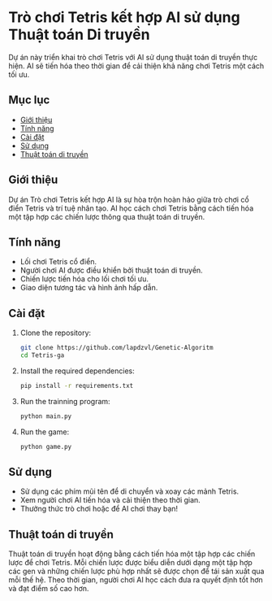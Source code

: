 # Trò chơi Tetris kết hợp AI sử dụng Thuật toán Di truyền

Dự án này triển khai trò chơi Tetris với AI sử dụng thuật toán di truyền thực hiện. AI sẽ tiến hóa theo thời gian để cải thiện khả năng chơi Tetris một cách tối ưu.

## Mục lục

- [Giới thiệu](#Giới-thiệu)
- [Tính năng](#Tính-năng)
- [Cài đặt](#Cài-đặt)
- [Sử dụng](#Sử-dụng)
- [Thuật toán di truyền](#Thuật-toán-di-truyền)

## Giới thiệu

Dự án Trò chơi Tetris kết hợp AI là sự hòa trộn hoàn hảo giữa trò chơi cổ điển Tetris và trí tuệ nhân tạo. AI học cách chơi Tetris bằng cách tiến hóa một tập hợp các chiến lược thông qua thuật toán di truyền.

## Tính năng

- Lối chơi Tetris cổ điển.
- Người chơi AI được điều khiển bởi thuật toán di truyền.
- Chiến lược tiến hóa cho lối chơi tối ưu.
- Giao diện tương tác và hình ảnh hấp dẫn.

## Cài đặt

1. Clone the repository:

   ```bash
   git clone https://github.com/lapdzvl/Genetic-Algoritm
   cd Tetris-ga
   ```

2. Install the required dependencies:

   ```bash
   pip install -r requirements.txt
   ```

3. Run the trainning program:

   ```bash
   python main.py
   ```

4. Run the game:

   ```bash
   python game.py
   ```

## Sử dụng

- Sử dụng các phím mũi tên để di chuyển và xoay các mảnh Tetris.
- Xem người chơi AI tiến hóa và cải thiện theo thời gian.
- Thưởng thức trò chơi hoặc để AI chơi thay bạn!

## Thuật toán di truyền

Thuật toán di truyền hoạt động bằng cách tiến hóa một tập hợp các chiến lược để chơi Tetris. Mỗi chiến lược được biểu diễn dưới dạng một tập hợp các gen và những chiến lược phù hợp nhất sẽ được chọn để tái sản xuất qua mỗi thế hệ. Theo thời gian, người chơi AI học cách đưa ra quyết định tốt hơn và đạt điểm số cao hơn.
